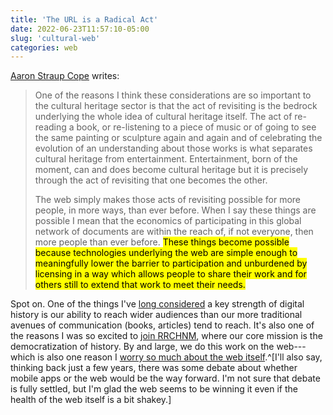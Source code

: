 ```yaml
---
title: 'The URL is a Radical Act'
date: 2022-06-23T11:57:10-05:00
slug: 'cultural-web'
categories: web
---
```


[Aaron Straup Cope](https://www.aaronland.info/weblog/2022/06/17/expectations/#usf) writes:

> One of the reasons I think these considerations are so important to the cultural heritage sector is that the act of revisiting is the bedrock underlying the whole idea of cultural heritage itself. The act of re-reading a book, or re-listening to a piece of music or of going to see the same painting or sculpture again and again and of celebrating the evolution of an understanding about those works is what separates cultural heritage from entertainment. Entertainment, born of the moment, can and does become cultural heritage but it is precisely through the act of revisiting that one becomes the other.
> 
> The web simply makes those acts of revisiting possible for more people, in more ways, than ever before. When I say these things are possible I mean that the economics of participating in this global network of documents are within the reach of, if not everyone, then more people than ever before. <mark>These things become possible because technologies underlying the web are simple enough to meaningfully lower the barrier to participation and unburdened by licensing in a way which allows people to share their work and for others still to extend that work to meet their needs.</mark>

Spot on. One of the things I've [long considered](https://jasonheppler.org/2008/11/08/open-source-scholarship-and-why-history-should-be-open-source/) a key strength of digital history is our ability to reach wider audiences than our more traditional avenues of communication (books, articles) tend to reach. It's also one of the reasons I was so excited to [join RRCHNM](https://jasonheppler.org/2021/05/17/new-role-chmn/), where our core mission is the democratization of history. By and large, we do this work on the web---which is also one reason I [worry so much about the web itself](http://localhost:1313/2017/07/05/standing-up-for-net-neutrality/).^[I'll also say, thinking back just a few years, there was some debate about whether mobile apps or the web would be the way forward. I'm not sure that debate is fully settled, but I'm glad the web seems to be winning it even if the health of the web itself is a bit shakey.]